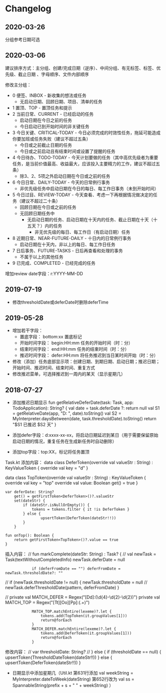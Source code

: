 Changelog
=========

2020-03-26
-------
分组参考日期可选

2020-03-06
-------
建议排序方式：主分组、创建/完成日期（逆序）、中间分组、有无标签、标签、优先级、截止日期 、字母顺序、文件内部顺序

修改主分组：
- 0 便签、INBOX - 新收集的想法或任务
    - 无启动日期、回顾日期、项目、清单的任务
- 1 置顶、TOP - 置顶任务和提示
- 2 当前日常、CURRENT - 已经启动的任务
    -  启动日期在今日之前的任务
    -  今日启动已到开始时间的非关键任务
- 3 今日关键、CRITICAL-TODAY - 今日必须完成的时效性任务，拖延可能造成你要加班或任务失败（建议不超过五条）
    - 今日或之前截止日期的任务
    - 今日或之前启动且有结束时间或设置了提醒的任务
- 4 今日待办、TODO-TODAY - 今天计划要做的任务（其中高优先级者为重要任务，是当前价值最高、收益最大，应该投入主要精力的工作，建议不超过五条）
    - 除3、2、5项之外启动日期在今日或之前的任务
- 6 今日日常、DAILY-TODAY - 今天的日常例行事务
    - 非优先级任务中启动日期在今日的每日、每工作日事务（未到开始时间）
- 5 今日过目、REVIEW-TODAY - 今天查看、考虑一下再根据情况做决定的任务（建议不超过二十条）
    - 回顾日期在今日或之前的任务
    - 无回顾日期任务中
        - 无启动日期的任务、启动日期在十天内的任务、截止日期在十天（十五天？）内的任务
            - 非无优先级的每日、每工作日（有启动日期）任务 
- 8 近期日常、NEAR-FUTURE-DAILY - 十日内的日常例行事务
    - 启动日期在十天内，非以上的每日、每工作日任务
- 7 日后事务、FUTURE-TASKS - 日后再查看和处理的事务
    - 不属于以上的其他任务
- 9 已完成、COMPLETED - 已经完成的任务

增加review date字段：r:YYYY-MM-DD

2019-07-19
-------
- 修改thresholdDate或deferDate时删除deferTime

2019-05-28
-------
- 增加若干字段：
    - 置底字段： bottom:xx              置底标记
    - 开始时间字段： begin:HH:mm        任务的开始时间（时：分）
    - 结束时间字段： end:HH:mm          任务的结束时间（时：分）
    - 推迟时间字段： defer:HH:mm         将任务推迟到当日某时间开始（时：分）
-   修改（添加）任务底部显示项：创建日期、到期日期、启动日期；推迟日期；开始时间、推迟时间、结束时间、重复方式
-   修改推迟菜单，可选择推迟到一周内的某天（显示星期几）

2018-07-27
-------
- 添加推迟日期显示
fun getRelativeDeferDate(task: Task, app: TodoApplication): String? {
    val date = task.deferDate ?: return null
    val S1 = getRelativeDate(app, "D: ", date).toString()
    val S2 = MyInterpreter.daysBetween(date, task.thresholdDate).toString()
    return "$S1 已推迟 $S2 天"
}

- 添加defer字段：d:xxxx-xx-xx，将启动日期延迟到某日（用于需要保留原始启动日期的情况，重复任务在生成新任务时自动删除）
- 添加top字段：top:XX，标记将任务置顶

Task.kt 添加内容：
data class DeferToken(override val valueStr : String) : KeyValueToken {
    override val key = "d"
}

data class TopToken(override val valueStr : String) : KeyValueToken {
    override val key = "top"
    override val value: Boolean
        get() = true
}

    var deferDate: String?
        get() = getFirstToken<DeferToken>()?.valueStr
        set(dateStr) {
            if (dateStr.isNullOrEmpty()) {
                tokens = tokens.filter { it !is DeferToken }
            } else {
                    upsertToken(DeferToken(dateStr!!))
            }
        }

    fun onTop(): Boolean {
        return getFirstToken<TopToken>()?.value == true
    }

插入内容：
//    fun markComplete(dateStr: String) : Task? {
//                val newTask = Task(textWithoutCompletedInfo)
                newTask.deferDate = null

                if (deferFromDate == "") deferFromDate = newTask.thresholdDate?: ""
//              if (newTask.thresholdDate != null) {
                    newTask.thresholdDate = null
//                  newTask.deferThresholdDate(pattern, deferFromDate)
                }
 
//
        private val MATCH_DEFER = Regex("[Dd]:(\\d{4}-\\d{2}-\\d{2})")
        private val MATCH_TOP = Regex("[Tt][Oo][Pp]:(.+)")
        
                MATCH_TOP.matchEntire(lexeme)?.let {
                    tokens.add(TopToken(it.groupValues[1]))
                    return@forEach
                }
                MATCH_DEFER.matchEntire(lexeme)?.let {
                    tokens.add(DeferToken(it.groupValues[1]))
                    return@forEach
                }
                
修改内容：
//    var thresholdDate: String?
//            } else {
                if (thresholdDate == null) {
                    upsertToken(ThresholdDateToken(dateStr!!))
                } else {
                    upsertToken(DeferToken(dateStr!!))
                }

- 日期显示中添加星期几（Util.kt 第631行添加     val weekString = MyInterpreter.dateToWeek(dateString)
                               第652行改为    val ss = SpannableString(prefix + s + " " + weekString)
                               ）
